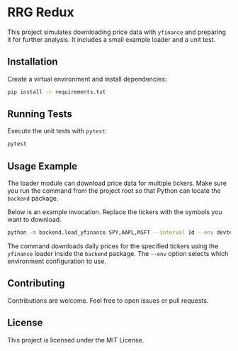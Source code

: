 # RRG Redux

This project simulates downloading price data with `yfinance` and preparing it
for further analysis. It includes a small example loader and a unit test.

## Installation

Create a virtual environment and install dependencies:

```bash
pip install -r requirements.txt
```

## Running Tests

Execute the unit tests with `pytest`:

```bash
pytest
```

## Usage Example

The loader module can download price data for multiple tickers. Make sure you
run the command from the project root so that Python can locate the `backend`
package.

Below is an example invocation. Replace the tickers with the symbols you want
to download.





```bash
python -m backend.load_yfinance SPY,AAPL,MSFT --interval 1d --env devtest
```

The command downloads daily prices for the specified tickers using the
``yfinance`` loader inside the ``backend`` package. The ``--env`` option selects
which environment configuration to use.

## Contributing

Contributions are welcome. Feel free to open issues or pull requests.

## License

This project is licensed under the MIT License.
